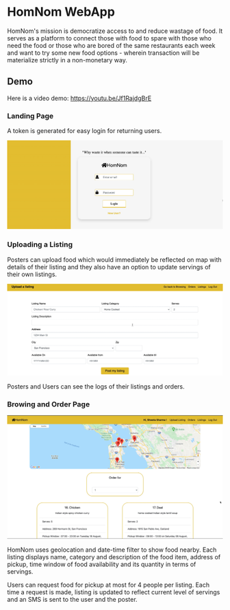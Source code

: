 # HomNom WebApp

HomNom's mission is democratize access to and reduce wastage of food. It serves as a platform to connect those with food to spare with those who need the food or those who are bored of the same restaurants each week and want to try some new food options - wherein transaction will be materialize strictly in a non-monetary way.

## Demo
Here is a video demo: https://youtu.be/Jf1RajdgBrE

### Landing Page
A token is generated for easy login for returning users.

![image](images/login.png)

### Uploading a Listing
Posters can upload food which would immediately be reflected on map with details of their listing and they also have an option to update servings of their own listings.

![image](images/upload.png)

Posters and Users can see the logs of their listings and orders.

### Browing and Order Page
![image](images/order_page.png)

HomNom uses geolocation and date-time filter to show food nearby. Each listing displays name, category and description of the food item, address of pickup, time window of food availability and its quantity in terms of servings.

Users can request food for pickup at most for 4 people per listing. Each time a request is made, listing is updated to reflect current level of servings and an SMS is sent to the user and the poster.

